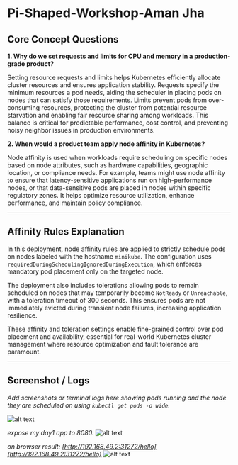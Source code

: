 # Pi-Shaped-Workshop-Aman Jha

## Core Concept Questions

**1. Why do we set requests and limits for CPU and memory in a production-grade product?**

Setting resource requests and limits helps Kubernetes efficiently allocate cluster resources and ensures application stability. Requests specify the minimum resources a pod needs, aiding the scheduler in placing pods on nodes that can satisfy those requirements. Limits prevent pods from over-consuming resources, protecting the cluster from potential resource starvation and enabling fair resource sharing among workloads. This balance is critical for predictable performance, cost control, and preventing noisy neighbor issues in production environments.

**2. When would a product team apply node affinity in Kubernetes?**

Node affinity is used when workloads require scheduling on specific nodes based on node attributes, such as hardware capabilities, geographic location, or compliance needs. For example, teams might use node affinity to ensure that latency-sensitive applications run on high-performance nodes, or that data-sensitive pods are placed in nodes within specific regulatory zones. It helps optimize resource utilization, enhance performance, and maintain policy compliance.

---

## Affinity Rules Explanation

In this deployment, node affinity rules are applied to strictly schedule pods on nodes labeled with the hostname `minikube`. The configuration uses `requiredDuringSchedulingIgnoredDuringExecution`, which enforces mandatory pod placement only on the targeted node.

The deployment also includes tolerations allowing pods to remain scheduled on nodes that may temporarily become `NotReady` or `Unreachable`, with a toleration timeout of 300 seconds. This ensures pods are not immediately evicted during transient node failures, increasing application resilience.

These affinity and toleration settings enable fine-grained control over pod placement and availability, essential for real-world Kubernetes cluster management where resource optimization and fault tolerance are paramount.

---

## Screenshot / Logs

*Add screenshots or terminal logs here showing pods running and the node they are scheduled on using `kubectl get pods -o wide`.*

![alt text](image-5.png)

*expose my day1 app to 8080.*
![alt text](image-4.png)

*on browser result: [http://192.168.49.2:31272/hello](http://192.168.49.2:31272/hello)*
![alt text](image-3.png)
